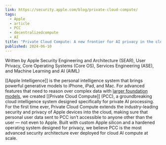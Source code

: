 ```yaml
---
link: https://security.apple.com/blog/private-cloud-compute/
tags:
  - Apple
  - article
  - PCC
  - decentralizedcompute
  - AI
title: "Private Cloud Compute: A new frontier for AI privacy in the cloud"
published: 2024-06-10
---
```

Written by Apple Security Engineering and Architecture (SEAR), User Privacy, Core Operating Systems (Core OS), Services Engineering (ASE), and Machine Learning and AI (AIML)

[[Apple Intelligence]] is the personal intelligence system that brings powerful generative models to iPhone, iPad, and Mac. For advanced features that need to reason over complex data with [larger foundation models](https://machinelearning.apple.com/research/introducing-apple-foundation-models), we created [[Private Cloud Compute]] (PCC), a groundbreaking cloud intelligence system designed specifically for private AI processing. For the first time ever, Private Cloud Compute extends the industry-leading security and privacy of Apple devices into the cloud, making sure that personal user data sent to PCC isn’t accessible to anyone other than the user — not even to Apple. Built with custom Apple silicon and a hardened operating system designed for privacy, we believe PCC is the most advanced security architecture ever deployed for cloud AI compute at scale.